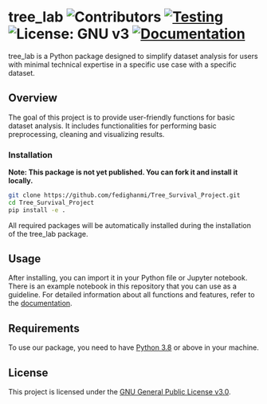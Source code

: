 # tree_lab ![Contributors](https://img.shields.io/badge/Contributors-3-brightgreen) [![Testing](https://img.shields.io/badge/Testing-2-yellow)](https://github.com/fedighanmi/Tree_Survival_Project/tree/main/tests) ![License: GNU v3](https://img.shields.io/badge/License-GNU%20v3-orange) [![Documentation](https://img.shields.io/badge/Documentation-Yes-blue)](https://fedighanmi.github.io/Tree_Survival_Project/)






tree_lab is a Python package designed to simplify dataset analysis for users with minimal technical expertise in a specific use case with a specific dataset.

## Overview

The goal of this project is to provide user-friendly functions for basic dataset analysis. It includes functionalities for performing basic preprocessing, cleaning and visualizing results.

### Installation

**Note: This package is not yet published. You can fork it and install it locally.**

```bash
git clone https://github.com/fedighanmi/Tree_Survival_Project.git
cd Tree_Survival_Project
pip install -e .
```
All required packages will be automatically installed during the installation of the tree_lab package.

## Usage 
After installing, you can import it in your Python file or Jupyter notebook. There is an example notebook in this repository that you can use as a guideline. For detailed information about all functions and features, refer to the [documentation](https://fedighanmi.github.io/Tree_Survival_Project/).

## Requirements
To use our package, you need to have [Python 3.8](https://www.python.org/downloads/) or above in your machine.

## License

This project is licensed under the [GNU General Public License v3.0](LICENSE).
